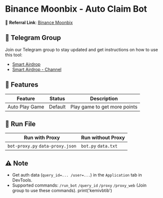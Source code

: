 # Binance Moonbix - Auto Claim Bot

🔗 **Referral Link**: [Binance Moonbix](https://t.me/Binance_Moonbix_bot/start?startapp=ref_5914982564&startApp=ref_5914982564)

## 📢 Telegram Group

Join our Telegram group to stay updated and get instructions on how to use this tool:

- [Smart Airdrop](https://t.me/smartairdrop2120)
- [Smart Airdrop - Channel](https://t.me/smartairdrop_channel)

## 🌟 Features

| Feature        | Status  | Description                  |
| -------------- | ------- | ---------------------------- |
| Auto Play Game | Default | Play game to get more points |

## 🚀 Run File

| Run with Proxy                   | Run without Proxy   |
| -------------------------------- | ------------------- |
| `bot-proxy.py` `data-proxy.json` | `bot.py` `data.txt` |

## ⚠️ Note

- Get auth data (`query_id=... /user=...`) in the `Application` tab in DevTools.
- Supported commands: `/run_bot` `/query_id` `/proxy` `/proxy_web` (Join group to use these commands).
print('kemivbtib')